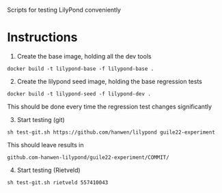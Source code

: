 
Scripts for testing LilyPond conveniently

Instructions
============

1.  Create the base image, holding all the dev tools

```
docker build -t lilypond-base -f lilypond-base .
```


2.  Create the lilypond seed image, holding the base regression tests

```
docker build -t lilypond-seed -f lilypond-dev .
```

This should be done every time the regression test changes significantly

3.  Start testing (git)

```
sh test-git.sh https://github.com/hanwen/lilypond guile22-experiment
```

This should leave results in

```
github.com-hanwen-lilypond/guile22-experiment/COMMIT/
```

4.  Start testing (Rietveld)

```
sh test-git.sh rietveld 557410043
```
